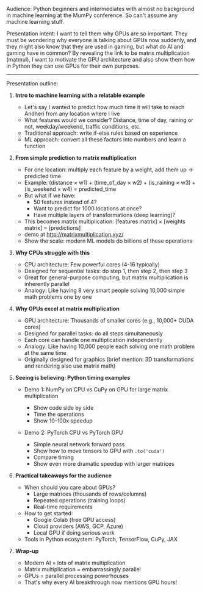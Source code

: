 Audience: Python beginners and intermediates with almost no background in machine learning at the MumPy conference. So can't assume any machine learning stuff.

Presentation intent:
I want to tell them why GPUs are so important. They must be wondering why everyone is talking about GPUs now suddenly, and they might also know that they are used in gaming, but what do AI and gaming have in common? By revealing the link to be matrix multiplication (matmul), I want to motivate the GPU architecture and also show them how in Python they can use GPUs for their own purposes.

---

Presentation outline:

1. **Intro to machine learning with a relatable example**
   - Let's say I wanted to predict how much time it will take to reach Andheri from any location where I live
   - What features would we consider? Distance, time of day, raining or not, weekday/weekend, traffic conditions, etc.
   - Traditional approach: write if-else rules based on experience
   - ML approach: convert all these factors into numbers and learn a function

2. **From simple prediction to matrix multiplication**
   - For one location: multiply each feature by a weight, add them up → predicted time
   - Example: (distance × w1) + (time_of_day × w2) + (is_raining × w3) + (is_weekend × w4) = predicted_time
   - But what if we have:
     - 50 features instead of 4?
     - Want to predict for 1000 locations at once?
     - Have multiple layers of transformations (deep learning)?
   - This becomes matrix multiplication: [features matrix] × [weights matrix] = [predictions]
   - demo at http://matrixmultiplication.xyz/
   - Show the scale: modern ML models do billions of these operations

3. **Why CPUs struggle with this**
   - CPU architecture: Few powerful cores (4-16 typically)
   - Designed for sequential tasks: do step 1, then step 2, then step 3
   - Great for general-purpose computing, but matrix multiplication is inherently parallel
   - Analogy: Like having 8 very smart people solving 10,000 simple math problems one by one

4. **Why GPUs excel at matrix multiplication**
   - GPU architecture: Thousands of smaller cores (e.g., 10,000+ CUDA cores)
   - Designed for parallel tasks: do all steps simultaneously
   - Each core can handle one multiplication independently
   - Analogy: Like having 10,000 people each solving one math problem at the same time
   - Originally designed for graphics (brief mention: 3D transformations and rendering also use matrix math)

5. **Seeing is believing: Python timing examples**
   - Demo 1: NumPy on CPU vs CuPy on GPU for large matrix multiplication
     - Show code side by side
     - Time the operations
     - Show 10-100x speedup
   
   - Demo 2: PyTorch CPU vs PyTorch GPU
     - Simple neural network forward pass
     - Show how to move tensors to GPU with `.to('cuda')`
     - Compare timing
     - Show even more dramatic speedup with larger matrices

6. **Practical takeaways for the audience**
   - When should you care about GPUs?
     - Large matrices (thousands of rows/columns)
     - Repeated operations (training loops)
     - Real-time requirements
   - How to get started:
     - Google Colab (free GPU access)
     - Cloud providers (AWS, GCP, Azure)
     - Local GPU if doing serious work
   - Tools in Python ecosystem: PyTorch, TensorFlow, CuPy, JAX

7. **Wrap-up**
   - Modern AI = lots of matrix multiplication
   - Matrix multiplication = embarrassingly parallel
   - GPUs = parallel processing powerhouses
   - That's why every AI breakthrough now mentions GPU hours!
